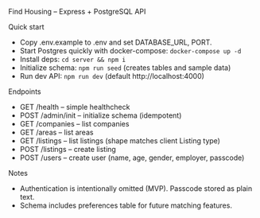 Find Housing – Express + PostgreSQL API

Quick start
- Copy .env.example to .env and set DATABASE_URL, PORT.
- Start Postgres quickly with docker-compose: `docker-compose up -d`
- Install deps: `cd server && npm i`
- Initialize schema: `npm run seed` (creates tables and sample data)
- Run dev API: `npm run dev` (default http://localhost:4000)

Endpoints
- GET /health – simple healthcheck
- POST /admin/init – initialize schema (idempotent)
- GET /companies – list companies
- GET /areas – list areas
- GET /listings – list listings (shape matches client Listing type)
- POST /listings – create listing
- POST /users – create user (name, age, gender, employer, passcode)

Notes
- Authentication is intentionally omitted (MVP). Passcode stored as plain text.
- Schema includes preferences table for future matching features.

